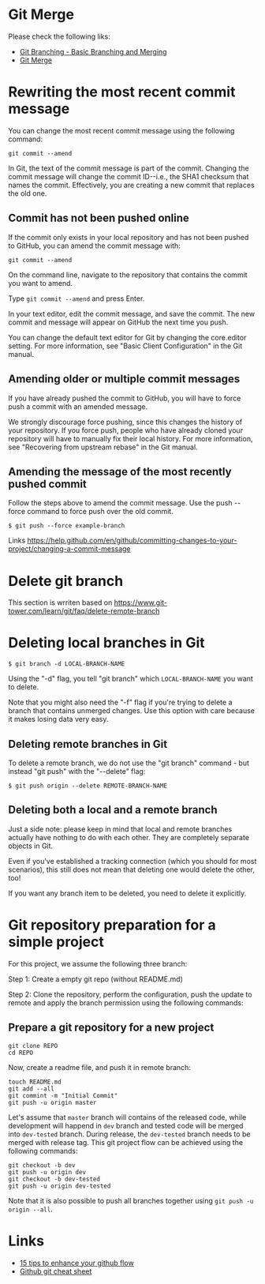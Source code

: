 # Git Merge
Please check the following liks:
- [Git Branching - Basic Branching and Merging](https://git-scm.com/book/en/v2/Git-Branching-Basic-Branching-and-Merging)
- [Git Merge](https://www.atlassian.com/git/tutorials/using-branches/git-merge)

# Rewriting the most recent commit message
You can change the most recent commit message using the following command:
```
git commit --amend
```

In Git, the text of the commit message is part of the commit. Changing the commit message will change the commit ID--i.e., the SHA1 checksum that names the commit. Effectively, you are creating a new commit that replaces the old one.

## Commit has not been pushed online
If the commit only exists in your local repository and has not been pushed to GitHub, you can amend the commit message with: 
```
git commit --amend
```
On the command line, navigate to the repository that contains the commit you want to amend.

Type `git commit --amend` and press Enter.

In your text editor, edit the commit message, and save the commit. The new commit and message will appear on GitHub the next time you push.

You can change the default text editor for Git by changing the core.editor setting. For more information, see "Basic Client Configuration" in the Git manual.

## Amending older or multiple commit messages
If you have already pushed the commit to GitHub, you will have to force push a commit with an amended message.

We strongly discourage force pushing, since this changes the history of your repository. If you force push, people who have already cloned your repository will have to manually fix their local history. For more information, see "Recovering from upstream rebase" in the Git manual.

## Amending the message of the most recently pushed commit

Follow the steps above to amend the commit message.
Use the push --force command to force push over the old commit.
```
$ git push --force example-branch
```

Links
https://help.github.com/en/github/committing-changes-to-your-project/changing-a-commit-message

# Delete git branch
This section is wrriten based on https://www.git-tower.com/learn/git/faq/delete-remote-branch
# Deleting local branches in Git
```
$ git branch -d LOCAL-BRANCH-NAME
```
Using the "-d" flag, you tell "git branch" which `LOCAL-BRANCH-NAME` you want to delete.

Note that you might also need the "-f" flag if you're trying to delete a branch that contains unmerged changes. Use this option with care because it makes losing data very easy.

## Deleting remote branches in Git
To delete a remote branch, we do not use the "git branch" command - but instead "git push" with the "--delete" flag:
```
$ git push origin --delete REMOTE-BRANCH-NAME
```

## Deleting both a local and a remote branch
Just a side note: please keep in mind that local and remote branches actually have nothing to do with each other. They are completely separate objects in Git.

Even if you've established a tracking connection (which you should for most scenarios), this still does not mean that deleting one would delete the other, too!

If you want any branch item to be deleted, you need to delete it explicitly.

# Git repository preparation for a simple project

For this project, we assume the following three branch:

Step 1: Create a empty git repo (without README.md)

Step 2: Clone the repository, perform the configuration, push the update to remote and apply the branch permission using the following commands:

## Prepare a git repository for a new project

```
git clone REPO
cd REPO
```
Now, create a readme file, and push it in remote branch:     

```
touch README.md
git add --all
git commint -m "Initial Commit"
git push -u origin master
```
Let's assume that `master` branch will contains of the released code, while development will happend in `dev` branch and tested code will be merged into `dev-tested` branch. During release, the `dev-tested` branch needs to be merged with release tag. This git project flow can be achieved using the following commands:
```
git checkout -b dev
git push -u origin dev
git checkout -b dev-tested
git push -u origin dev-tested
```
Note that it is also possible to push all branches together using `git push -u origin --all`.


# Links
- [15 tips to enhance your github flow](https://hackernoon.com/15-tips-to-enhance-your-github-flow-6af7ceb0d8a3)
- [Github git cheat sheet](https://github.github.com/training-kit/downloads/github-git-cheat-sheet.pdf)
